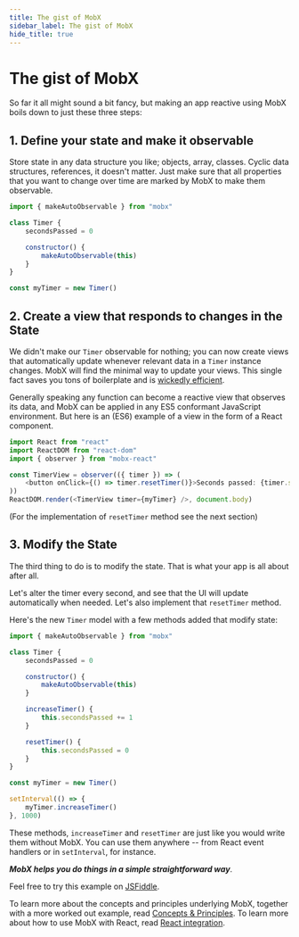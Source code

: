 ```yaml
---
title: The gist of MobX
sidebar_label: The gist of MobX
hide_title: true
---
```


# The gist of MobX

So far it all might sound a bit fancy, but making an app reactive using MobX boils down to just these three steps:

## 1. Define your state and make it observable

Store state in any data structure you like; objects, array, classes.
Cyclic data structures, references, it doesn't matter.
Just make sure that all properties that you want to change over time are marked by MobX to make them observable.

```javascript
import { makeAutoObservable } from "mobx"

class Timer {
    secondsPassed = 0

    constructor() {
        makeAutoObservable(this)
    }
}

const myTimer = new Timer()
```

## 2. Create a view that responds to changes in the State

We didn't make our `Timer` observable for nothing;
you can now create views that automatically update whenever relevant data in a `Timer` instance changes.
MobX will find the minimal way to update your views.
This single fact saves you tons of boilerplate and is [wickedly efficient](https://mendix.com/tech-blog/making-react-reactive-pursuit-high-performing-easily-maintainable-react-apps/).

Generally speaking any function can become a reactive view that observes its data, and MobX can be applied in any ES5 conformant JavaScript environment.
But here is an (ES6) example of a view in the form of a React component.

```javascript
import React from "react"
import ReactDOM from "react-dom"
import { observer } from "mobx-react"

const TimerView = observer(({ timer }) => (
    <button onClick={() => timer.resetTimer()}>Seconds passed: {timer.secondsPassed}</button>
))
ReactDOM.render(<TimerView timer={myTimer} />, document.body)
```

(For the implementation of `resetTimer` method see the next section)

## 3. Modify the State

The third thing to do is to modify the state.
That is what your app is all about after all.

Let's alter the timer every second, and see that the UI will update automatically when needed. Let's also implement that `resetTimer` method.

Here's the new `Timer` model with a few methods added that modify state:

```javascript
import { makeAutoObservable } from "mobx"

class Timer {
    secondsPassed = 0

    constructor() {
        makeAutoObservable(this)
    }

    increaseTimer() {
        this.secondsPassed += 1
    }

    resetTimer() {
        this.secondsPassed = 0
    }
}

const myTimer = new Timer()

setInterval(() => {
    myTimer.increaseTimer()
}, 1000)
```

These methods, `increaseTimer` and `resetTimer` are just like you would write them without MobX. You can use them anywhere -- from React event handlers or in `setInterval`, for instance.

**_MobX helps you do things in a simple straightforward way_**.

Feel free to try this example on [JSFiddle](http://jsfiddle.net/mweststrate/wgbe4guu/).

To learn more about the concepts and principles underlying MobX, together with a more worked out example, read [Concepts & Principles](concepts.md). To learn more
about how to use MobX with React, read [React integration](../react/react-integration.md).
